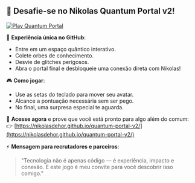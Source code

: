 ## 🚀 Desafie-se no Nikolas Quantum Portal v2!

[![Play Quantum Portal](https://img.shields.io/badge/Jogar-Quantum%20Portal%20v2-purple?style=for-the-badge&logo=github)](https://nikolasdehor.github.io/quantum-portal-v2/)

🧬 **Experiência única no GitHub**:
- Entre em um espaço quântico interativo.
- Colete orbes de conhecimento.
- Desvie de glitches perigosos.
- Abra o portal final e desbloqueie uma conexão direta com Nikolas!

🎮 **Como jogar**:
- Use as setas do teclado para mover seu avatar.
- Alcance a pontuação necessária sem ser pego.
- No final, uma surpresa especial te aguarda.

🌌 **Acesse agora** e prove que você está pronto para algo além do comum:  
👉 [https://nikolasdehor.github.io/quantum-portal-v2/](https://nikolasdehor.github.io/quantum-portal-v2/)

⚡ **Mensagem para recrutadores e parceiros**:
> "Tecnologia não é apenas código — é experiência, impacto e conexão. E este jogo é meu convite para você descobrir isso comigo."
